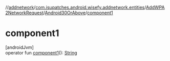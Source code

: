 //[addnetwork](../../../../index.md)/[com.isupatches.android.wisefy.addnetwork.entities](../../index.md)/[AddWPA2NetworkRequest](../index.md)/[Android30OrAbove](index.md)/[component1](component1.md)

# component1

[androidJvm]\
operator fun [component1](component1.md)(): [String](https://kotlinlang.org/api/latest/jvm/stdlib/kotlin/-string/index.html)
